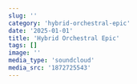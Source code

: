 ```yaml
---
slug: ''
category: 'hybrid-orchestral-epic'
date: '2025-01-01'
title: 'Hybrid Orchestral Epic'
tags: []
image: ''
media_type: 'soundcloud'
media_src: '1872725543'
---
```

